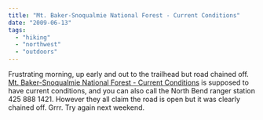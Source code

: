 ```yaml
---
title: "Mt. Baker-Snoqualmie National Forest - Current Conditions"
date: "2009-06-13"
tags: 
  - "hiking"
  - "northwest"
  - "outdoors"
---
```


Frustrating morning, up early and out to the trailhead but road chained off. [Mt. Baker-Snoqualmie National Forest - Current Conditions](http://www.fs.fed.us/r6/mbs/conditions/road-trail-conditions.shtml) is supposed to have current conditions, and you can also call the North Bend ranger station 425 888 1421. However they all claim the road is open but it was clearly chained off. Grrr. Try again next weekend.
